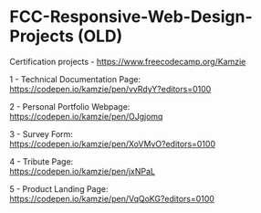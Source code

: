# FCC-Responsive-Web-Design-Projects (OLD)

Certification projects - https://www.freecodecamp.org/Kamzie

1 - Technical Documentation Page:   
https://codepen.io/kamzie/pen/vvRdyY?editors=0100

2 - Personal Portfolio Webpage:   
https://codepen.io/kamzie/pen/OJgjomq

3 - Survey Form:  
https://codepen.io/kamzie/pen/XoVMvO?editors=0100

4 - Tribute Page:   
https://codepen.io/kamzie/pen/jxNPaL

5 - Product Landing Page:   
https://codepen.io/kamzie/pen/VqQoKG?editors=0100
